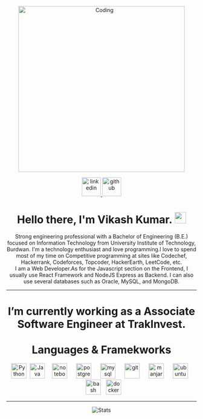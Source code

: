
<p align="center">
	<img title="Coding" src="https://media.giphy.com/media/WUTywPPYZpdDChyBaZ/giphy.gif" width=440>
</p>

<p align="center">
	<a href="https://www.linkedin.com/in/kr-viku/">
        	<img alt="linkedin" src="https://i.imgur.com/wcvwfoZ.png" height=50>
	</a>
	<a href="https://github.com/kr-viku">
        	<img alt="github" src="https://i.imgur.com/gnDF5oQ.png" height=50>
	</a>
</p>

<h1 align='center'> 
    Hello there, I'm Vikash Kumar. 
    <img src = "https://dazelpro.com/assets/images/wave.gif" width = "30px">
</h1>
<p align='center'>
  Strong engineering professional with a Bachelor of Engineering (B.E.) focused on Information Technology from University Institute of Technology, Burdwan.
I'm a technology enthusiast and love programming.I love to spend most of my time on Competitive programming at sites like Codechef, Hackerrank, Codeforces, Topcoder, HackerEarth, LeetCode, etc.
<br>
I am a Web Developer.As for the Javascript section on the Frontend, I usually use React Framework and NodeJS Express as Backend. I can also use several databases such as Oracle, MySQL, and MongoDB.
</p>

--------

<h1 align='center'> 
  I’m currently working as a Associate Software Engineer at TrakInvest.
<br>
<br>
	Languages & Framekworks
</h1>


<p align="center">
	<img title="Python" src="https://i.imgur.com/kYqNRW2.png" height="40"/>
 	<img title="Java" src="https://i.imgur.com/LDa5yPp.png" height="40" hspace="5"/>
	<img src="https://i.imgur.com/7pTyNw5.png" alt="notebook" height="40" hspace="10"/>
	<img src="https://i.imgur.com/DRtznPB.png" alt="postgres" height="40" hspace="10"/>
	<img src="https://i.imgur.com/DG1ai5x.png" alt="mysql" height="40" hspace="10"/>
 	<img src="https://i.imgur.com/2f8ghU7.png" alt="git" height="40" hspace="10"/>
	<img src="https://i.imgur.com/ZjwYyO4.png" alt="manjaro" height="40" hspace="10"/>
	<img src="https://i.imgur.com/wiYdaql.png" alt="ubuntu" height="40" hspace="10"/>
	<img src="https://i.imgur.com/8ChUMCl.png" alt="bash" height="40" hspace="10"/>
	<img src="https://i.imgur.com/O1dfbU2.png" alt="docker" height="40"/>
</p>

--------
<p align="center">
  <img title="Stats" src="https://github-readme-stats.vercel.app/api?username=bexxmodd&show_icons=true&theme=synthwave"/>
</p>

<!--
**kr-viku/kr-viku** is a ✨ _special_ ✨ repository because its `README.md` (this file) appears on your GitHub profile.

Here are some ideas to get you started:

- 🔭 I’m currently working on ...
- 🌱 I’m currently learning ...
- 👯 I’m looking to collaborate on ...
- 🤔 I’m looking for help with ...
- 💬 Ask me about ...
- 📫 How to reach me: ...
- 😄 Pronouns: ...
- ⚡ Fun fact: ...
-->

